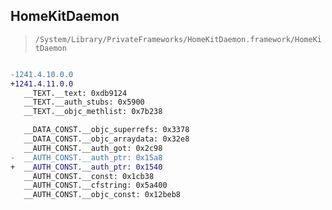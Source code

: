 ## HomeKitDaemon

> `/System/Library/PrivateFrameworks/HomeKitDaemon.framework/HomeKitDaemon`

```diff

-1241.4.10.0.0
+1241.4.11.0.0
   __TEXT.__text: 0xdb9124
   __TEXT.__auth_stubs: 0x5900
   __TEXT.__objc_methlist: 0x7b238

   __DATA_CONST.__objc_superrefs: 0x3378
   __DATA_CONST.__objc_arraydata: 0x32e8
   __AUTH_CONST.__auth_got: 0x2c98
-  __AUTH_CONST.__auth_ptr: 0x15a8
+  __AUTH_CONST.__auth_ptr: 0x1540
   __AUTH_CONST.__const: 0x1cb38
   __AUTH_CONST.__cfstring: 0x5a400
   __AUTH_CONST.__objc_const: 0x12beb8

```
